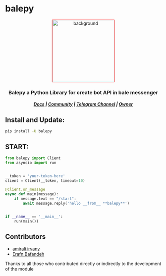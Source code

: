 # balepy

<p align=center>
<img src="https://s8.uupload.ir/files/balethon_uvi2_esnh.png" style="width: 200px; height: 200px; border: 1px solid red;" align=center alt="background">
</p>
<h3 align="center"> Balepy a Python Library for create bot API in bale messenger  <br> <h5 align=center> <a href="https://balepy.github.io"> Docs</a> | <a href="https://t.me/TheLinuxGP">Community</a> | <a href="https://t.me/TheCommit">Telegram Channel</a> | <a href="https://github.com/MamdMehrabi">Owner</a></h5></h3>


## Install and Update:
```bash
pip install -U balepy
```

## START:
```python
from balepy import Client
from asyncio import run


__token = 'your-token-here'
client = Client(__token, timeout=10)

@client.on_message
async def main(message):
    if message.text == "/start":
        await message.reply('hello __from__ **balepy**')


if __name__ == '__main__':
    run(main())
```

## Contributors
- [amirali irvany](https://github.com/irvanyamirali)
- [Erafn Bafandeh](https://github.com/Erfan-Bafandeh)

Thanks to all those who contributed directly or indirectly to the development of the module
